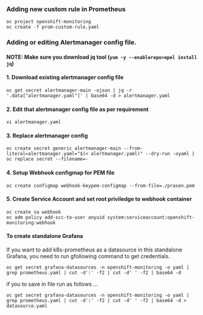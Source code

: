 ### Adding new custom rule in Prometheus

```
oc project openshift-monitoring
oc create -f prom-custom-rule.yaml
```

### Adding or editing Alertmanager config file.
#### NOTE: Make sure you download jq tool (```yum -y --enablerepo=epel install jq```)

#### 1. Download existing alertmanager config file

```
oc get secret alertmanager-main -ojson | jq -r '.data["alertmanager.yaml"]' | base64 -d > alertmanager.yaml
```

#### 2. Edit that alertmanager config file as per requirement

```
vi alertmanager.yaml
```

#### 3. Replace alertmanager config

```
oc create secret generic alertmanager-main --from-literal=alertmanager.yaml="$(< alertmanager.yaml)" --dry-run -oyaml | oc replace secret --filename=-
```

#### 4. Setup Webhook configmap for PEM file

```oc create configmap webhook-keypem-configmap --from-file=./prasen.pem```

#### 5. Create Service Account and set root priviledge to webhook container

```
oc create sa webhook
oc adm policy add-scc-to-user anyuid system:serviceaccount:openshift-monitoring:webhook
```


#### To create standalone Grafana 

If you want to add k8s-prometheus as a datasource in this standalone Grafana, you need to run gfollowing command to get credentials.

```oc get secret grafana-datasources -n openshift-monitoring -o yaml | grep prometheus.yaml | cut -d':' -f2 | cut -d' ' -f2 | base64 -d```

if you to save in file run as follows ...

```oc get secret grafana-datasources -n openshift-monitoring -o yaml | grep prometheus.yaml | cut -d':' -f2 | cut -d' ' -f2 | base64 -d > datasource.yaml```
